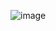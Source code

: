 ![image](https://user-images.githubusercontent.com/68372094/160965287-bd9e33f5-7b37-4d8e-b928-2a8c9b4370b4.png)
